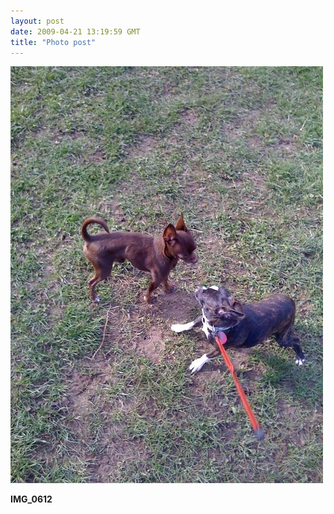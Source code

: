 ```yaml
---
layout: post
date: 2009-04-21 13:19:59 GMT
title: "Photo post"
---
```

![travisj](/images/b5818744ced74d5cf8e7ded881e5893b15d61c690c210b6984f94c31be405748.jpg)

<b>IMG_0612</b>